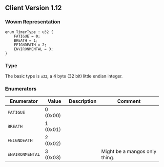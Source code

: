 ## Client Version 1.12

### Wowm Representation
```rust,ignore
enum TimerType : u32 {
    FATIGUE = 0;
    BREATH = 1;
    FEIGNDEATH = 2;
    ENVIRONMENTAL = 3;
}
```
### Type
The basic type is `u32`, a 4 byte (32 bit) little endian integer.
### Enumerators
| Enumerator | Value  | Description | Comment |
| --------- | -------- | ----------- | ------- |
| `FATIGUE` | 0 (0x00) |  |  |
| `BREATH` | 1 (0x01) |  |  |
| `FEIGNDEATH` | 2 (0x02) |  |  |
| `ENVIRONMENTAL` | 3 (0x03) |  | Might be a mangos only thing. |

